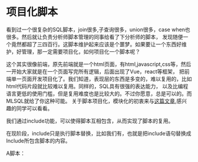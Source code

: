# 项目化脚本

看到过一个很复杂的SQL脚本，join很多,子查询很多，union很多，case when也很多。然后就让负责分析师脚本管理的同事给看了下分析师的脚本，
发现随便一个竟然都超了三四百行。这脚本维护起来应该是个噩梦。如果要让一个东西好维护，好管理，那一定需要项目化，如何项目化一个脚本呢？

这个其实很像前端，原先前端就是一个html页面，有html,javascript,css等，然后一开始大家就是在一个页面写完所有逻辑，后面出现了Vue，react等框架，
把前端单一页面开发项目化了。我们知道，表现层的东西是多变的，难以复用的，比如html代码片段就比较难以复用。同样的，SQL具有很强的表达能力，
以及比编程语言更低的使用门槛，但是复用难度也是比较大的。不过你愿意，总是可以的。而MLSQL就给了你这种可能。
关于脚本项目化，模块化的初衷来与[这篇文章](https://www.jianshu.com/p/239415ef4385),感兴趣的同学可以看看。


我们通过include功能，可以使得脚本互相包含，从而实现了脚本的复用。

在现阶段，include只是执行脚本替换，比如我们有，也就是把include语句替换成Include所包含脚本的内容。

A脚本：






